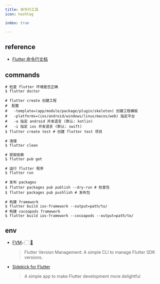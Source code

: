```yaml
---
title: 命令行工具
icon: hashtag

index: true

---
```


<!-- more -->

## reference

- [Flutter 命令行文档](https://flutter.cn/docs/reference/flutter-cli)

## commands

```shell
# 检查 flutter 环境是否正确
$ flutter doctor 

# flutter create 创建工程
#  配置
#   -template=(app/module/package/plugin/skeleton) 创建工程模板
#   -platforms=(ios/android/windows/linux/macos/web) 指定平台
#   -a 指定 android 开发语言 (默认: kotlin)
#   -i 指定 ios 开发语言 (默认: swift)
$ flutter create test # 创建 flutter test 项目

# 清理
$ flutter clean

# 获取依赖
$ flutter pub get

# 运行 flutter 程序
$ flutter run

# 发布 packages
$ flutter packages pub publish --dry-run # 检查包
$ flutter packages pub pushlish # 发布包

# 构建 framework
$ flutter build ios-framework --output=path/to/
# 构建 cocoapods framework
$ flutter build ios-framework --cocoapods --output=path/to/
```

## env

- [FVM](https://fvm.app)👉🏻 [🐙](https://github.com/leoafarias/fvm)
    > Flutter Version Management: A simple CLI to manage Flutter SDK versions.
- [Sidekick for Flutter](https://github.com/fluttertools/sidekick)
    > A simple app to make Flutter development more delightful
